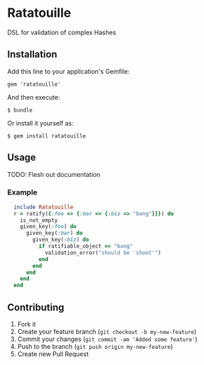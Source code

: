 # Ratatouille

DSL for validation of complex Hashes

## Installation

Add this line to your application's Gemfile:

    gem 'ratatouille'

And then execute:

    $ bundle

Or install it yourself as:

    $ gem install ratatouille

## Usage

TODO: Flesh out documentation

### Example
```ruby
  include Ratatouille
  r = ratify({:foo => {:bar => {:biz => "bang"}}}) do
    is_not_empty
    given_key(:foo) do
      given_key(:bar) do
        given_key(:biz) do
          if ratifiable_object == "bang"
            validation_error("should be 'shoot'")
          end
        end
      end
    end
  end
```

## Contributing

1. Fork it
2. Create your feature branch (`git checkout -b my-new-feature`)
3. Commit your changes (`git commit -am 'Added some feature'`)
4. Push to the branch (`git push origin my-new-feature`)
5. Create new Pull Request
